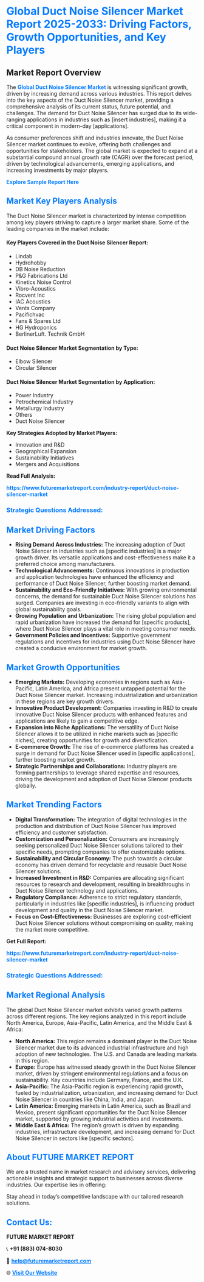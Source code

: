 <h1 style="color: #007BFF;">Global Duct Noise Silencer Market Report 2025-2033: Driving Factors, Growth Opportunities, and Key Players</h1>

<section id="overview">
<h2>Market Report Overview</h2>
<p>The <a href="https://www.futuremarketreport.com/industry-report/duct-noise-silencer-market" style="color: #007BFF; text-decoration: none;"><strong>Global Duct Noise Silencer Market</strong></a> is witnessing significant growth, driven by increasing demand across various industries. This report delves into the key aspects of the Duct Noise Silencer market, providing a comprehensive analysis of its current status, future potential, and challenges. The demand for Duct Noise Silencer has surged due to its wide-ranging applications in industries such as [insert industries], making it a critical component in modern-day [applications].</p>
<p>As consumer preferences shift and industries innovate, the Duct Noise Silencer market continues to evolve, offering both challenges and opportunities for stakeholders. The global market is expected to expand at a substantial compound annual growth rate (CAGR) over the forecast period, driven by technological advancements, emerging applications, and increasing investments by major players.</p>
</section>

<section id="overview">
<p><a href="https://www.futuremarketreport.com/request-sample/reportId=124325" style="color: #007BFF; text-decoration: none;"><strong>Explore Sample Report Here</strong></a></p>
</section>

<section id="key-players">
<h2 style="color: #007BFF;">Market Key Players Analysis</h2>
<p>The Duct Noise Silencer market is characterized by intense competition among key players striving to capture a larger market share. Some of the leading companies in the market include:</p>
<h4>Key Players Covered in the Duct Noise Silencer Report:</h4>
<ul><li>Lindab</li><li>Hydrohobby</li><li>DB Noise Reduction</li><li>P&amp;G Fabrications Ltd</li><li>Kinetics Noise Control</li><li>Vibro-Acoustics</li><li>Rocvent Inc</li><li>IAC Acoustics</li><li>Vents Company</li><li>Pacifichvac</li><li>Fans &amp; Spares Ltd</li><li>HG Hydroponics</li><li>BerlinerLuft. Technik GmbH</li></ul>
<h4>Duct Noise Silencer Market Segmentation by Type:</h4>
<ul><li>Elbow Silencer</li><li>Circular Silencer</li></ul>

<h4>Duct Noise Silencer Market Segmentation by Application:</h4>
<ul><li>Power Industry</li><li>Petrochemical Industry</li><li>Metallurgy Industry</li><li>Others</li><li>Duct Noise Silencer</li></ul>
<p><strong>Key Strategies Adopted by Market Players:</strong></p>
<ul>
<li>Innovation and R&D</li>
<li>Geographical Expansion</li>
<li>Sustainability Initiatives</li>
<li>Mergers and Acquisitions</li>
</ul>
</section>

<section>
<p><strong>Read Full Analysis: </strong></p><a href="https://www.futuremarketreport.com/industry-report/duct-noise-silencer-market" style="color: #007BFF; text-decoration: none;"><strong>https://www.futuremarketreport.com/industry-report/duct-noise-silencer-market</strong></a>
<h3 style="color: #007BFF;">Strategic Questions Addressed:</h3>
</section>

<section id="driving-factors">
<h2 style="color: #007BFF;">Market Driving Factors</h2>
<ul>
<li><strong>Rising Demand Across Industries:</strong> The increasing adoption of Duct Noise Silencer in industries such as [specific industries] is a major growth driver. Its versatile applications and cost-effectiveness make it a preferred choice among manufacturers.</li>
<li><strong>Technological Advancements:</strong> Continuous innovations in production and application technologies have enhanced the efficiency and performance of Duct Noise Silencer, further boosting market demand.</li>
<li><strong>Sustainability and Eco-Friendly Initiatives:</strong> With growing environmental concerns, the demand for sustainable Duct Noise Silencer solutions has surged. Companies are investing in eco-friendly variants to align with global sustainability goals.</li>
<li><strong>Growing Population and Urbanization:</strong> The rising global population and rapid urbanization have increased the demand for [specific products], where Duct Noise Silencer plays a vital role in meeting consumer needs.</li>
<li><strong>Government Policies and Incentives:</strong> Supportive government regulations and incentives for industries using Duct Noise Silencer have created a conducive environment for market growth.</li>
</ul>
</section>

<section id="growth-opportunities">
<h2 style="color: #007BFF;">Market Growth Opportunities</h2>
<ul>
<li><strong>Emerging Markets:</strong> Developing economies in regions such as Asia-Pacific, Latin America, and Africa present untapped potential for the Duct Noise Silencer market. Increasing industrialization and urbanization in these regions are key growth drivers.</li>
<li><strong>Innovative Product Development:</strong> Companies investing in R&D to create innovative Duct Noise Silencer products with enhanced features and applications are likely to gain a competitive edge.</li>
<li><strong>Expansion into Niche Applications:</strong> The versatility of Duct Noise Silencer allows it to be utilized in niche markets such as [specific niches], creating opportunities for growth and diversification.</li>
<li><strong>E-commerce Growth:</strong> The rise of e-commerce platforms has created a surge in demand for Duct Noise Silencer used in [specific applications], further boosting market growth.</li>
<li><strong>Strategic Partnerships and Collaborations:</strong> Industry players are forming partnerships to leverage shared expertise and resources, driving the development and adoption of Duct Noise Silencer products globally.</li>
</ul>
</section>

<section id="trending-factors">
<h2 style="color: #007BFF;">Market Trending Factors</h2>
<ul>
<li><strong>Digital Transformation:</strong> The integration of digital technologies in the production and distribution of Duct Noise Silencer has improved efficiency and customer satisfaction.</li>
<li><strong>Customization and Personalization:</strong> Consumers are increasingly seeking personalized Duct Noise Silencer solutions tailored to their specific needs, prompting companies to offer customizable options.</li>
<li><strong>Sustainability and Circular Economy:</strong> The push towards a circular economy has driven demand for recyclable and reusable Duct Noise Silencer solutions.</li>
<li><strong>Increased Investment in R&D:</strong> Companies are allocating significant resources to research and development, resulting in breakthroughs in Duct Noise Silencer technology and applications.</li>
<li><strong>Regulatory Compliance:</strong> Adherence to strict regulatory standards, particularly in industries like [specific industries], is influencing product development and quality in the Duct Noise Silencer market.</li>
<li><strong>Focus on Cost-Effectiveness:</strong> Businesses are exploring cost-efficient Duct Noise Silencer solutions without compromising on quality, making the market more competitive.</li>
</ul>
</section>

<section>
<p><strong>Get Full Report: </strong></p><a href="https://www.futuremarketreport.com/industry-report/duct-noise-silencer-market" style="color: #007BFF; text-decoration: none;"><strong>https://www.futuremarketreport.com/industry-report/duct-noise-silencer-market</strong></a>
<h3 style="color: #007BFF;">Strategic Questions Addressed:</h3>
</section>


<section id="regional-analysis">
<h2 style="color: #007BFF;">Market Regional Analysis</h2>
<p>The global Duct Noise Silencer market exhibits varied growth patterns across different regions. The key regions analyzed in this report include North America, Europe, Asia-Pacific, Latin America, and the Middle East & Africa:</p>
<ul>
<li><strong>North America:</strong> This region remains a dominant player in the Duct Noise Silencer market due to its advanced industrial infrastructure and high adoption of new technologies. The U.S. and Canada are leading markets in this region.</li>
<li><strong>Europe:</strong> Europe has witnessed steady growth in the Duct Noise Silencer market, driven by stringent environmental regulations and a focus on sustainability. Key countries include Germany, France, and the U.K.</li>
<li><strong>Asia-Pacific:</strong> The Asia-Pacific region is experiencing rapid growth, fueled by industrialization, urbanization, and increasing demand for Duct Noise Silencer in countries like China, India, and Japan.</li>
<li><strong>Latin America:</strong> Emerging markets in Latin America, such as Brazil and Mexico, present significant opportunities for the Duct Noise Silencer market, supported by growing industrial activities and investments.</li>
<li><strong>Middle East & Africa:</strong> The region’s growth is driven by expanding industries, infrastructure development, and increasing demand for Duct Noise Silencer in sectors like [specific sectors].</li>
</ul>
</section>

<footer>
<h2 style="color: #007BFF;">About FUTURE MARKET REPORT</h2>
<p>We are a trusted name in market research and advisory services, delivering actionable insights and strategic support to businesses across diverse industries. Our expertise lies in offering:</p>

<p>Stay ahead in today’s competitive landscape with our tailored research solutions.</p>

<h2 style="color: #007BFF;">Contact Us:</h2>
<p><strong>FUTURE MARKET REPORT</strong></p>
<p>📞 <strong>+91 (883) 074-8030</strong></p>
<p>📧 <strong><a href="mailto:help@futuremarketreport.com" style="color: #007BFF;">help@futuremarketreport.com</a></strong></p>
<p>🌐 <strong><a href="https://www.futuremarketreport.com/" style="color: #007BFF;">Visit Our Website</a></strong></p>
</footer>